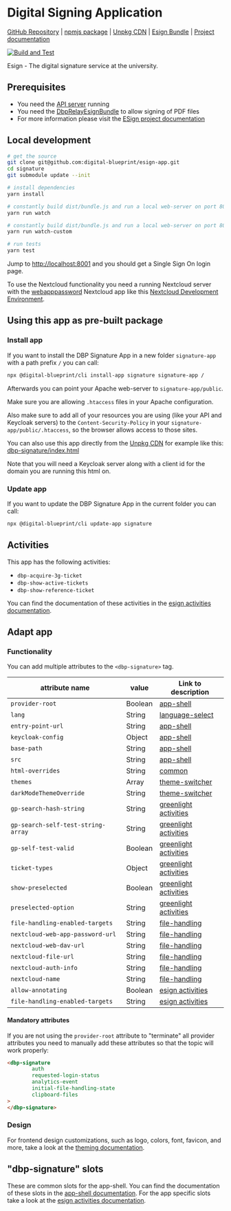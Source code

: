 # Digital Signing Application

[GitHub Repository](https://github.com/digital-blueprint/esign-app) |
[npmjs package](https://www.npmjs.com/package/@digital-blueprint/esign-app) |
[Unpkg CDN](https://unpkg.com/browse/@digital-blueprint/esign-app/) |
[Esign Bundle](https://gitlab.tugraz.at/dbp/esign/dbp-relay-esign-bundle) |
[Project documentation](https://dbp-demo.tugraz.at/site/software/esign.html)

[![Build and Test](https://github.com/digital-blueprint/esign-app/actions/workflows/build-test-publish.yml/badge.svg)](https://github.com/digital-blueprint/esign-app/actions/workflows/build-test-publish.yml)

Esign - The digital signature service at the university.

## Prerequisites

- You need the [API server](https://gitlab.tugraz.at/dbp/relay/dbp-relay-server-template) running
- You need the [DbpRelayEsignBundle](https://gitlab.tugraz.at/dbp/esign/dbp-relay-esign-bundle) to allow signing of PDF files
- For more information please visit the [ESign project documentation](https://dbp-demo.tugraz.at/site/software/esign.html)

## Local development

```bash
# get the source
git clone git@github.com:digital-blueprint/esign-app.git
cd signature
git submodule update --init

# install dependencies
yarn install

# constantly build dist/bundle.js and run a local web-server on port 8001 
yarn run watch

# constantly build dist/bundle.js and run a local web-server on port 8001 using a custom assets directory assets_custom/
yarn run watch-custom

# run tests
yarn test
```

Jump to <http://localhost:8001> and you should get a Single Sign On login page.

To use the Nextcloud functionality you need a running Nextcloud server with the
[webapppassword](https://gitlab.tugraz.at/DBP/Middleware/Nextcloud/webapppassword) Nextcloud app like this
[Nextcloud Development Environment](https://gitlab.tugraz.at/DBP/Middleware/Nextcloud/webapppassword/-/tree/master/docker).

## Using this app as pre-built package

### Install app

If you want to install the DBP Signature App in a new folder `signature-app` with a path prefix `/` you can call:

```bash
npx @digital-blueprint/cli install-app signature signature-app /
```

Afterwards you can point your Apache web-server to `signature-app/public`.

Make sure you are allowing `.htaccess` files in your Apache configuration.

Also make sure to add all of your resources you are using (like your API and Keycloak servers) to the
`Content-Security-Policy` in your `signature-app/public/.htaccess`, so the browser allows access to those sites.

You can also use this app directly from the [Unpkg CDN](https://unpkg.com/browse/@digital-blueprint/esign-app/)
for example like this: [dbp-signature/index.html](https://github.com/digital-blueprint/esign-app/-/tree/master/examples/dbp-signature/index.html)

Note that you will need a Keycloak server along with a client id for the domain you are running this html on.

### Update app

If you want to update the DBP Signature App in the current folder you can call:

```bash
npx @digital-blueprint/cli update-app signature
```

## Activities

This app has the following activities:
- `dbp-acquire-3g-ticket`
- `dbp-show-active-tickets`
- `dbp-show-reference-ticket`

You can find the documentation of these activities in the [esign activities documentation](https://github.com/digital-blueprint/esign-app/-/tree/master/src).

## Adapt app

### Functionality

You can add multiple attributes to the `<dbp-signature>` tag.

| attribute name | value | Link to description |
|----------------|-------| ------------|
| `provider-root` | Boolean | [app-shell](https://gitlab.tugraz.at/dbp/web-components/toolkit/-/tree/master/packages/app-shell#attributes) |
| `lang`         | String | [language-select](https://gitlab.tugraz.at/dbp/web-components/toolkit/-/tree/master/packages/language-select#attributes) | 
| `entry-point-url` | String | [app-shell](https://gitlab.tugraz.at/dbp/web-components/toolkit/-/tree/master/packages/app-shell#attributes) |
| `keycloak-config` | Object | [app-shell](https://gitlab.tugraz.at/dbp/web-components/toolkit/-/tree/master/packages/app-shell#attributes) |
| `base-path` | String | [app-shell](https://gitlab.tugraz.at/dbp/web-components/toolkit/-/tree/master/packages/app-shell#attributes) |
| `src` | String | [app-shell](https://gitlab.tugraz.at/dbp/web-components/toolkit/-/tree/master/packages/app-shell#attributes) |
| `html-overrides` | String | [common](https://gitlab.tugraz.at/dbp/web-components/toolkit/-/tree/master/packages/common#overriding-slots-in-nested-web-components) |
| `themes` | Array | [theme-switcher](https://gitlab.tugraz.at/dbp/web-components/toolkit/-/tree/master/packages/theme-switcher#themes-attribute) |
| `darkModeThemeOverride` | String | [theme-switcher](https://gitlab.tugraz.at/dbp/web-components/toolkit/-/tree/master/packages/theme-switcher#themes-attribute) |
| `gp-search-hash-string` | String | [greenlight activities](https://gitlab.tugraz.at/dbp/greenlight/greenlight/-/tree/main/src) |
| `gp-search-self-test-string-array` | String | [greenlight activities](https://gitlab.tugraz.at/dbp/greenlight/greenlight/-/tree/main/src) |
| `gp-self-test-valid` | Boolean | [greenlight activities](https://gitlab.tugraz.at/dbp/greenlight/greenlight/-/tree/main/src) |
| `ticket-types` | Object | [greenlight activities](https://gitlab.tugraz.at/dbp/greenlight/greenlight/-/tree/main/src#shared-attributes) |
| `show-preselected` | Boolean | [greenlight activities](https://gitlab.tugraz.at/dbp/greenlight/greenlight/-/tree/main/src) |
| `preselected-option` | String | [greenlight activities](https://gitlab.tugraz.at/dbp/greenlight/greenlight/-/tree/main/src) |
| `file-handling-enabled-targets` | String | [file-handling](https://gitlab.tugraz.at/dbp/web-components/toolkit/-/tree/master/packages/file-handling#attributes) |
| `nextcloud-web-app-password-url` | String | [file-handling](https://gitlab.tugraz.at/dbp/web-components/toolkit/-/tree/master/packages/file-handling#attributes) |
| `nextcloud-web-dav-url` | String | [file-handling](https://gitlab.tugraz.at/dbp/web-components/toolkit/-/tree/master/packages/file-handling#attributes) |
| `nextcloud-file-url` | String | [file-handling](https://gitlab.tugraz.at/dbp/web-components/toolkit/-/tree/master/packages/file-handling#attributes) |
| `nextcloud-auth-info` | String | [file-handling](https://gitlab.tugraz.at/dbp/web-components/toolkit/-/tree/master/packages/file-handling#attributes) |
| `nextcloud-name` | String | [file-handling](https://gitlab.tugraz.at/dbp/web-components/toolkit/-/tree/master/packages/file-handling#attributes) |
| `allow-annotating` | Boolean | [esign activities](https://github.com/digital-blueprint/esign-app/-/tree/master/src) |
| `file-handling-enabled-targets` | String | [esign activities](https://github.com/digital-blueprint/esign-app/-/tree/master/src) |

#### Mandatory attributes

If you are not using the `provider-root` attribute to "terminate" all provider attributes
you need to manually add these attributes so that the topic will work properly:

```html
<dbp-signature
        auth
        requested-login-status
        analytics-event
        initial-file-handling-state
        clipboard-files
>
</dbp-signature>
```

### Design

For frontend design customizations, such as logo, colors, font, favicon, and more, take a look at the [theming documentation](https://dbp-demo.tugraz.at/dev-guide/frontend/theming/).

## "dbp-signature" slots

These are common slots for the app-shell. You can find the documentation of these slots in the [app-shell documentation](https://gitlab.tugraz.at/dbp/web-components/toolkit/-/tree/main/packages/app-shell).
For the app specific slots take a look at the [esign activities documentation](https://github.com/digital-blueprint/esign-app/tree/main/src).

